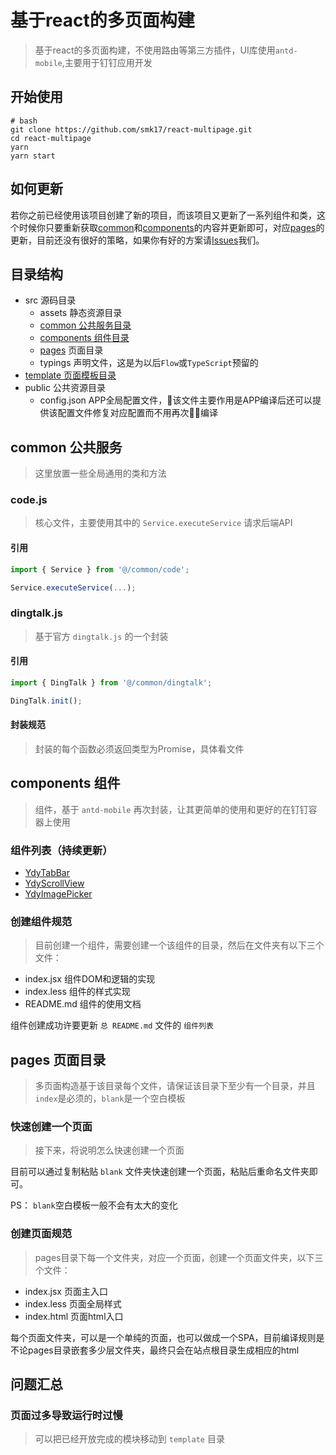 # 基于react的多页面构建

> 基于react的多页面构建，不使用路由等第三方插件，UI库使用`antd-mobile`,主要用于钉钉应用开发

## 开始使用

~~~ shell
# bash
git clone https://github.com/smk17/react-multipage.git
cd react-multipage
yarn
yarn start
~~~

## 如何更新

若你之前已经使用该项目创建了新的项目，而该项目又更新了一系列组件和类，这个时候你只要重新获取[common](#common)和[components](#components)的内容并更新即可，对应[pages](#pages)的更新，目前还没有很好的策略，如果你有好的方案请[Issues](https://github.com/smk17/react-multipage/issues)我们。

## 目录结构

- src 源码目录
  - assets 静态资源目录
  - [common 公共服务目录](#common)
  - [components 组件目录](#components)
  - [pages](#pages) 页面目录
  - typings 声明文件，这是为以后`Flow`或`TypeScript`预留的
- [template 页面模板目录](/src/template/README.md)
- public 公共资源目录
  - config.json APP全局配置文件，该文件主要作用是APP编译后还可以提供该配置文件修复对应配置而不用再次编译

## <span id="common">common 公共服务</span>

> 这里放置一些全局通用的类和方法

### code.js

> 核心文件，主要使用其中的 `Service.executeService` 请求后端API

#### 引用

~~~ js
import { Service } from '@/common/code';

Service.executeService(...);
~~~

### dingtalk.js

> 基于官方 `dingtalk.js` 的一个封装

#### 引用

~~~ js
import { DingTalk } from '@/common/dingtalk';

DingTalk.init();
~~~

#### 封装规范

> 封装的每个函数必须返回类型为Promise，具体看文件

## <span id="components">components 组件</span>

> 组件，基于 `antd-mobile` 再次封装，让其更简单的使用和更好的在钉钉容器上使用

### 组件列表（持续更新）

- [YdyTabBar](/src/components/YdyTabBar/README.md)
- [YdyScrollView](/src/components/YdyScrollView/README.md)
- [YdyImagePicker](/src/components/YdyImagePicker/README.md)

### 创建组件规范

> 目前创建一个组件，需要创建一个该组件的目录，然后在文件夹有以下三个文件：

- index.jsx 组件DOM和逻辑的实现
- index.less 组件的样式实现
- README.md 组件的使用文档

组件创建成功许要更新 `总 README.md` 文件的 `组件列表`

## <span id="pages">pages 页面目录</span>

> 多页面构造基于该目录每个文件，请保证该目录下至少有一个目录，并且`index`是必须的，`blank`是一个空白模板

### 快速创建一个页面

> 接下来，将说明怎么快速创建一个页面

目前可以通过复制粘贴 `blank` 文件夹快速创建一个页面，粘贴后重命名文件夹即可。

PS： `blank`空白模板一般不会有太大的变化

### 创建页面规范

> pages目录下每一个文件夹，对应一个页面，创建一个页面文件夹，以下三个文件：

- index.jsx 页面主入口
- index.less 页面全局样式
- index.html 页面html入口

每个页面文件夹，可以是一个单纯的页面，也可以做成一个SPA，目前编译规则是不论pages目录嵌套多少层文件夹，最终只会在站点根目录生成相应的html

## 问题汇总

### 页面过多导致运行时过慢

> 可以把已经开放完成的模块移动到 `template` 目录
